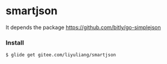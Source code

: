 # smartjson
It depends the package https://github.com/bitly/go-simplejson

### Install
```text
$ glide get gitee.com/liyuliang/smartjson
```